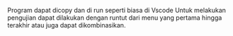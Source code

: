 Program dapat dicopy dan di run seperti biasa di Vscode
Untuk melakukan pengujian dapat dilakukan dengan runtut dari menu yang pertama hingga terakhir 
atau juga dapat dikombinasikan.
